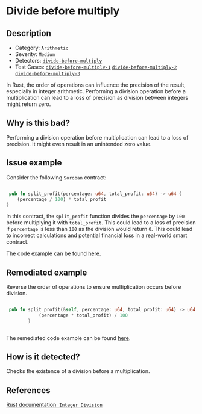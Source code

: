 # Divide before multiply

## Description 

- Category: `Arithmetic`
- Severity: `Medium`
- Detectors: [`divide-before-multiply`](https://github.com/CoinFabrik/scout-soroban/tree/main/detectors/divide-before-multiply)
- Test Cases: [`divide-before-multiply-1`](https://github.com/CoinFabrik/scout-soroban/tree/main/test-cases/divide-before-multiply/divide-before-multiply-1) [`divide-before-multiply-2`](https://github.com/CoinFabrik/scout-soroban/tree/main/test-cases/divide-before-multiply/divide-before-multiply-2) [`divide-before-multiply-3`](https://github.com/CoinFabrik/scout-soroban/tree/main/test-cases/divide-before-multiply/divide-before-multiply-3)

In Rust, the order of operations can influence the precision of the result, especially in integer arithmetic. Performing a division operation before a multiplication can lead to a loss of precision as division between integers might return zero. 

## Why is this bad? 

Performing a division operation before multiplication can lead to a loss of precision. It might even result in an unintended zero value.

## Issue example 

Consider the following `Soroban` contract:

```rust

 pub fn split_profit(percentage: u64, total_profit: u64) -> u64 {
    (percentage / 100) * total_profit
}

```

In this contract, the `split_profit` function divides the `percentage` by `100` before multiplying it with `total_profit`. This could lead to a loss of precision if `percentage` is less than `100` as the division would return `0`. This could lead to incorrect calculations and potential financial loss in a real-world smart contract.


The code example can be found [here](https://github.com/CoinFabrik/scout-soroban/tree/main/test-cases/divide-before-multiply/divide-before-multiply-1/vulnerable-example).


## Remediated example

Reverse the order of operations to ensure multiplication occurs before division.

```rust

 pub fn split_profit(&self, percentage: u64, total_profit: u64) -> u64 {
            (percentage * total_profit) / 100
        }
        
```

The remediated code example can be found [here](https://github.com/CoinFabrik/scout-soroban/tree/main/test-cases/divide-before-multiply/divide-before-multiply-1/remediated-example).

## How is it detected?

Checks the existence of a division before a multiplication.

## References

[Rust documentation: `Integer Division`](https://doc.rust-lang.org/stable/reference/expressions/operator-expr.html#arithmetic-and-logical-binary-operators)
    
